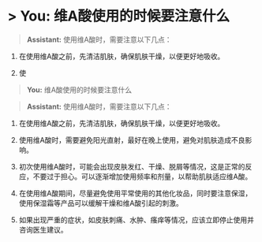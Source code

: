 # > **You:** 维A酸使用的时候要注意什么

> **Assistant:** 使用维A酸时，需要注意以下几点：

1. 在使用维A酸之前，先清洁肌肤，确保肌肤干燥，以便更好地吸收。

2. 使

> **You:** 维A酸使用的时候要注意什么

> **Assistant:** 使用维A酸时，需要注意以下几点：

1. 在使用维A酸之前，先清洁肌肤，确保肌肤干燥，以便更好地吸收。

2. 使用维A酸时，需要避免阳光直射，最好在晚上使用，避免对肌肤造成不良影响。

3. 初次使用维A酸时，可能会出现皮肤发红、干燥、脱屑等情况，这是正常的反应，不要过于担心。可以逐渐增加使用频率和剂量，以帮助肌肤适应维A酸。

4. 在使用维A酸期间，尽量避免使用平常使用的其他化妆品，同时要注意保湿，使用保湿霜等产品可以缓解干燥和维A酸引起的刺激。

5. 如果出现严重的症状，如皮肤刺痛、水肿、瘙痒等情况，应该立即停止使用并咨询医生建议。


